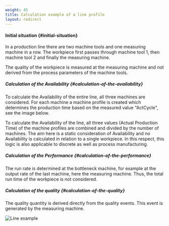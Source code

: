 ```yaml
---
weight: 45
title: Calculation example of a line profile
layout: redirect
---
```


#### Initial situation {#initial-situation}

In a production line there are two machine tools and one measuring machine in a row. The workpiece first passes through machine tool 1, then machine tool 2 and finally the measuring machine.

The quality of the workpiece is measured at the measuring machine and not derived from the process parameters of the machine tools.

<!-- #### Mapping + calculation logic (Streaming Analytics)-->

##### Calculation of the Availability {#calculation-of-the-availability}

To calculate the Availability of the entire line, all three machines are considered. For each machine a machine profile is created which determines the production time based on the measured value "ActCycle", see the image below.

To calculate the Availability of the line, all three values (Actual Production Time) of the machine profiles are combined and divided by the number of machines. The aim here is a static consideration of Availability and no Availability is calculated in relation to a single workpiece. In this respect, this logic is also applicable to discrete as well as process manufacturing.

##### Calculation of the Performance {#calculation-of-the-performance}

The run rate is determined at the bottleneck machine, for example at the output rate of the last machine, here the measuring machine. Thus, the total run time of the workpiece is not considered.

##### Calculation of the quality {#calculation-of-the-quality}

The quality quantity is derived directly from the quality events. This event is generated by the measuring machine.

![Line example](/images/oee/administration/admin-line-example.png)

